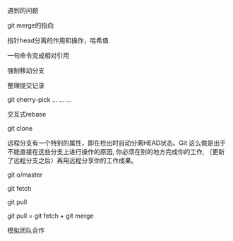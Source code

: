 遇到的问题



git merge的指向



指针head分离的作用和操作，哈希值



一句命令完成相对引用



强制移动分支





整理提交记录

git cherry-pick ... ... ...



交互式rebase





git clone

远程分支有一个特别的属性，即在检出时自动分离HEAD状态。Git 这么做是出于不能直接在这些分支上进行操作的原因, 你必须在别的地方完成你的工作, （更新了远程分支之后）再用远程分享你的工作成果。



git o/master





git fetch





git pull

git pull = git fetch + git merge



模拟团队合作